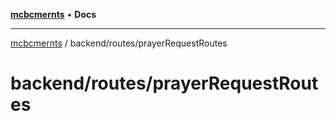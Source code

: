 [**mcbcmernts**](../../../README.md) • **Docs**

---

[mcbcmernts](../../../modules.md) / backend/routes/prayerRequestRoutes

# backend/routes/prayerRequestRoutes
